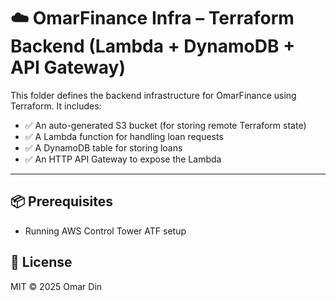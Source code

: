 # ☁️ OmarFinance Infra – Terraform Backend (Lambda + DynamoDB + API Gateway)

This folder defines the backend infrastructure for OmarFinance using Terraform. It includes:

- ✅ An auto-generated S3 bucket (for storing remote Terraform state)
- ✅ A Lambda function for handling loan requests
- ✅ A DynamoDB table for storing loans
- ✅ An HTTP API Gateway to expose the Lambda

---

## 📦 Prerequisites

- Running AWS Control Tower ATF setup

## 📄 License

MIT © 2025 Omar Din
